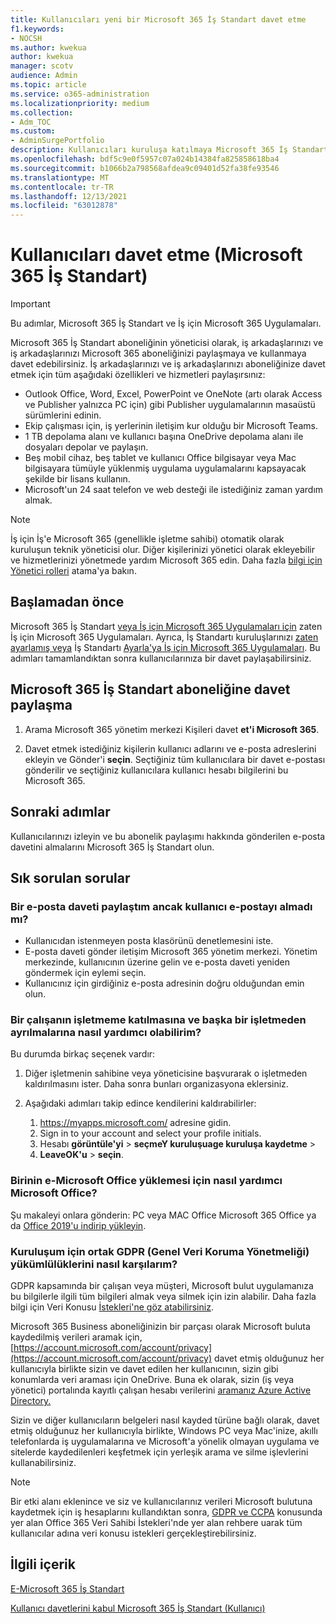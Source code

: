 ```yaml
---
title: Kullanıcıları yeni bir Microsoft 365 İş Standart davet etme
f1.keywords:
- NOCSH
ms.author: kwekua
author: kwekua
manager: scotv
audience: Admin
ms.topic: article
ms.service: o365-administration
ms.localizationpriority: medium
ms.collection:
- Adm_TOC
ms.custom:
- AdminSurgePortfolio
description: Kullanıcıları kuruluşa katılmaya Microsoft 365 İş Standart davet etme
ms.openlocfilehash: bdf5c9e0f5957c07a024b14384fa825858618ba4
ms.sourcegitcommit: b1066b2a798568afdea9c09401d52fa38fe93546
ms.translationtype: MT
ms.contentlocale: tr-TR
ms.lasthandoff: 12/13/2021
ms.locfileid: "63012878"
---
```

# <a name="invite-users-to-microsoft-365-business-standard-admin"></a>Kullanıcıları davet etme (Microsoft 365 İş Standart)

> [!IMPORTANT]
> Bu adımlar, Microsoft 365 İş Standart ve İş için Microsoft 365 Uygulamaları.

Microsoft 365 İş Standart aboneliğinin yöneticisi olarak, iş arkadaşlarınızı ve iş arkadaşlarınızı Microsoft 365 aboneliğinizi paylaşmaya ve kullanmaya davet edebilirsiniz. İş arkadaşlarınızı ve iş arkadaşlarınızı aboneliğinize davet etmek için tüm aşağıdaki özellikleri ve hizmetleri paylaşırsınız:

- Outlook Office, Word, Excel, PowerPoint ve OneNote (artı olarak Access ve Publisher yalnızca PC için) gibi Publisher uygulamalarının masaüstü sürümlerini edinin.
- Ekip çalışması için, iş yerlerinin iletişim kur olduğu bir Microsoft Teams.
- 1 TB depolama alanı ve kullanıcı başına OneDrive depolama alanı ile dosyaları depolar ve paylaşın.
- Beş mobil cihaz, beş tablet ve kullanıcı Office bilgisayar veya Mac bilgisayara tümüyle yüklenmiş uygulama uygulamalarını kapsayacak şekilde bir lisans kullanın.
- Microsoft'un 24 saat telefon ve web desteği ile istediğiniz zaman yardım almak.

> [!Note]
> İş için İş'e Microsoft 365 (genellikle işletme sahibi) otomatik olarak kuruluşun teknik yöneticisi olur. Diğer kişilerinizi yönetici olarak ekleyebilir ve hizmetlerinizi yönetmede yardım Microsoft 365 edin. Daha fazla [bilgi için Yönetici rolleri](../add-users/assign-admin-roles.md) atama'ya bakın.

## <a name="before-you-begin"></a>Başlamadan önce

Microsoft 365 İş Standart [veya İş için Microsoft 365 Uygulamaları için](signup-business-standard.md) zaten İş için Microsoft 365 Uygulamaları. Ayrıca, İş Standartı kuruluşlarınızı [zaten ayarlamış veya](../setup/setup-business-standard.md) İş Standartı [Ayarla'ya İş için Microsoft 365 Uygulamaları](../setup/setup-apps-for-business.md). Bu adımları tamamlandıktan sonra kullanıcılarınıza bir davet paylaşabilirsiniz.

## <a name="share-an-invitation-to-a-microsoft-365-business-standard-subscription"></a>Microsoft 365 İş Standart aboneliğine davet paylaşma

1. Arama Microsoft 365 yönetim merkezi Kişileri davet **et'i Microsoft 365**.

2. Davet etmek istediğiniz kişilerin kullanıcı adlarını ve e-posta adreslerini ekleyin ve Gönder'i **seçin**. Seçtiğiniz tüm kullanıcılara bir davet e-postası gönderilir ve seçtiğiniz kullanıcılara kullanıcı hesabı bilgilerini bu Microsoft 365.

## <a name="next-steps"></a>Sonraki adımlar

Kullanıcılarınızı izleyin ve bu abonelik paylaşımı hakkında gönderilen e-posta davetini almalarını Microsoft 365 İş Standart olun.

## <a name="frequently-asked-questions"></a>Sık sorulan sorular

### <a name="i-shared-an-email-invite-but-the-user-didnt-receive-the-email"></a>Bir e-posta daveti paylaştım ancak kullanıcı e-postayı almadı mı?

- Kullanıcıdan istenmeyen posta klasörünü denetlemesini iste.
- E-posta daveti gönder iletişim Microsoft 365 yönetim merkezi. Yönetim merkezinde, kullanıcının üzerine gelin ve e-posta daveti yeniden göndermek için eylemi seçin.
- Kullanıcınız için girdiğiniz e-posta adresinin doğru olduğundan emin olun.

### <a name="how-can-i-help-an-employee-join-my-business-and-leave-another-business"></a>Bir çalışanın işletmeme katılmasına ve başka bir işletmeden ayrılmalarına nasıl yardımcı olabilirim?

Bu durumda birkaç seçenek vardır:  

1. Diğer işletmenin sahibine veya yöneticisine başvurarak o işletmeden kaldırılmasını ister. Daha sonra bunları organizasyona  eklersiniz.  

2. Aşağıdaki adımları takip edince kendilerini kaldırabilirler:

    1. https://myapps.microsoft.com/ adresine gidin.
    2. Sign in to your account and select your profile initials.
    3. Hesabı **görüntüle'yi** >  **seçmeY kuruluşuage kuruluşa kaydetme** > 
    4. **LeaveOK'u** >  **seçin**.

### <a name="how-do-i-help-someone-install-microsoft-office"></a>Birinin e-Microsoft Office yüklemesi için nasıl yardımcı Microsoft Office?

Şu makaleyi onlara gönderin: PC veya MAC Office Microsoft 365 Office ya da [Office 2019'u indirip yükleyin](https://support.microsoft.com/office/download-and-install-or-reinstall-microsoft-365-or-office-2019-on-a-pc-or-mac-4414eaaf-0478-48be-9c42-23adc4716658).

### <a name="how-do-i-meet-common-gdpr-general-data-protection-regulation-obligations-for-my-organization"></a>Kuruluşum için ortak GDPR (Genel Veri Koruma Yönetmeliği) yükümlülüklerini nasıl karşılarım?

GDPR kapsamında bir çalışan veya müşteri, Microsoft bulut uygulamanıza bu bilgilerle ilgili tüm bilgileri almak veya silmek için izin alabilir. Daha fazla bilgi için Veri Konusu [İstekleri'ne göz atabilirsiniz](/compliance/regulatory/gdpr-data-subject-requests).

Microsoft 365 Business aboneliğinizin bir parçası olarak Microsoft buluta kaydedilmiş verileri aramak için, [https://account.microsoft.com/account/privacy](https://account.microsoft.com/account/privacy) davet etmiş olduğunuz her kullanıcıyla birlikte sizin ve davet edilen her kullanıcının, sizin gibi konumlarda veri araması için OneDrive.  Buna ek olarak, sizin (iş veya yönetici) portalında kayıtlı çalışan hesabı verilerini [aramanız Azure Active Directory.](/compliance/regulatory/gdpr-dsr-office365)

Sizin ve diğer kullanıcıların belgeleri nasıl kayded türüne bağlı olarak, davet etmiş olduğunuz her kullanıcıyla birlikte, Windows PC veya Mac'inize, akıllı telefonlarda iş uygulamalarına ve Microsoft'a yönelik olmayan uygulama ve sitelerde kaydedilenleri keşfetmek için yerleşik arama ve silme işlevlerini kullanabilirsiniz.

> [!NOTE]
> Bir etki alanı eklenince ve siz ve kullanıcılarınız verileri Microsoft bulutuna kaydetmek için iş hesaplarını kullandıktan sonra, [GDPR ve CCPA](/compliance/regulatory/gdpr-dsr-office365) konusunda yer alan Office 365 Veri Sahibi İstekleri'nde yer alan rehbere uarak tüm kullanıcılar adına veri konusu istekleri gerçekleştirebilirsiniz.

## <a name="related-content"></a>İlgili içerik

[E-Microsoft 365 İş Standart](../setup/setup-business-standard.md)

[Kullanıcı davetlerini kabul Microsoft 365 İş Standart (Kullanıcı)](user-invite-business-standard.md)
